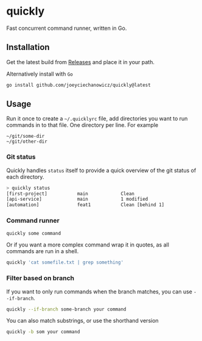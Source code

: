 # quickly
Fast concurrent command runner, written in Go.

## Installation

Get the latest build from [Releases](https://github.com/joeyciechanowicz/quickly/releases) and place it in your path.

Alternatively install with `Go`

```sh
go install github.com/joeyciechanowicz/quickly@latest
```

## Usage

Run it once to create a `~/.quicklyrc` file, add directories you want to run commands in to that file. One directory per line. For example

```
~/git/some-dir
~/git/other-dir
```

### Git status

Quickly handles `status` itself to provide a quick overview of the git status of each directory. 

```sh
> quickly status
[first-project]           main            Clean 
[api-service]             main            1 modified 
[automation]              feat1           Clean [behind 1]
```

### Command runner

```sh
quickly some command
```

Or if you want a more complex command wrap it in quotes, as all commands are run in a shell.

```sh
quickly 'cat somefile.txt | grep something'
```


### Filter based on branch

If you want to only run commands when the branch matches, you can use `--if-branch`.

```sh
quickly --if-branch some-branch your command
```

You can also match substrings, or use the shorthand version
```sh
quickly -b som your command
```
